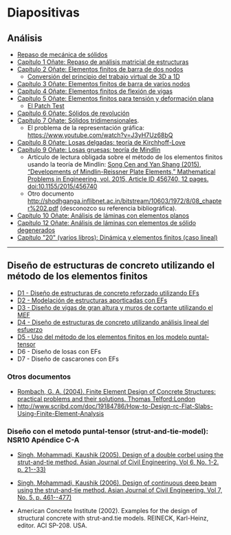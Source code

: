 # Diapositivas

## Análisis
* [Repaso de mecánica de sólidos](../diapositivas/00_Repaso_Mecanica_de_Solidos.pdf)
* [Capítulo 1 Oñate: Repaso de análisis matricial de estructuras](../diapositivas/01_Repaso_Calculo_Matricial.pdf)
* [Capítulo 2 Oñate: Elementos finitos de barra de dos nodos](../diapositivas/02_EF_barra.pdf)
  * [Conversión del principio del trabajo virtual de 3D a 1D](../diapositivas/PTV_3D_a_1D.pdf)
* [Capítulo 3 Oñate: Elementos finitos de barra de varios nodos](../diapositivas/03_EF_barra_avanzados.pdf)
* [Capítulo 4 Oñate: Elementos finitos de flexión de vigas](../diapositivas/04_EF_vigas.pdf)
* [Capítulo 5 Oñate: Elementos finitos para tensión y deformación plana](../diapositivas/05_EF_bidimensionales.pdf)
  * [El Patch Test](../diapositivas/05_anexo_El_Patch_Test.pdf)
* [Capítulo 6 Oñate: Sólidos de revolución](../diapositivas/06_solidos_de_revolucion.pdf)
* [Capítulo 7 Oñate: Sólidos tridimensionales](../diapositivas/07_solidos_tridimensionales.pdf).
  * El problema de la representación gráfica: https://www.youtube.com/watch?v=J3yH7Uz68bQ
* [Capítulo 8 Oñate: Losas delgadas: teoría de Kirchhoff-Love](../diapositivas/08_Losas_delgadas_Kirchhoff.pdf)
* [Capítulo 9 Oñate: Losas gruesas: teoría de Mindlin](../diapositivas/09_Losas_gruesas_Reissner_Mindlin.pdf)
  * Artículo de lectura obligada sobre el método de los elementos finitos usando la teoría de Mindlin: [Song Cen and Yan Shang (2015), “Developments of Mindlin-Reissner Plate Elements,” Mathematical Problems in Engineering, vol. 2015, Article ID 456740, 12 pages. doi:10.1155/2015/456740](http://dx.doi.org/10.1155/2015/456740)
  * Otro documento http://shodhganga.inflibnet.ac.in/bitstream/10603/1972/8/08_chapter%202.pdf (desconozco su referencia bibliográfica).
* [Capítulo 10 Oñate: Análisis de láminas con elementos planos](../diapositivas/10_Laminas_con_elementos_planos.pdf)
* [Capítulo 12 Oñate: Análisis de láminas con elementos de sólido degenerados](../diapositivas/12_Laminas_con_elementos_de_solido_degenerados.pdf)
* [Capítulo "20" (varios libros): Dinámica y elementos finitos (caso lineal)](../diapositivas/20_dinamica_y_elementos_finitos.pdf) 

---

## Diseño de estructuras de concreto utilizando el método de los elementos finitos
* [D1 - Diseño de estructuras de concreto reforzado utilizando EFs](../diapositivas/D1_FE_design.pdf)
* [D2 - Modelación de estructuras aporticadas con EFs](../diapositivas/D2_-_porticos.pdf)
* [D3 - Diseño de vigas de gran altura y muros de cortante utilizando el MEF](../diapositivas/D3_vigas_altas.pdf)
* [D4 - Diseño de estructuras de concreto utilizando análisis lineal del esfuerzo](../diapositivas/D4_disenio_con_analisis_elastico_lineal.pdf)
* [D5 - Uso del método de los elementos finitos en los modelo puntal-tensor](../diapositivas/D5_metodo_puntal_tensor.pdf)
* D6 - Diseño de losas con EFs
* D7 - Diseño de cascarones con EFs

### Otros documentos
* [Rombach, G. A. (2004). Finite Element Design of Concrete Structures: practical problems and their solutions. Thomas Telford:London](https://www.scribd.com/document/367033645/Finite-element-Design-of-Concrete-Structures-Practical-problems-and-their-solutions-Second-edition-G-A-Rombach-University-of-Hamburg-Harburg-pd)
* http://www.scribd.com/doc/19184786/How-to-Design-rc-Flat-Slabs-Using-Finite-Element-Analysis

### Diseño con el metodo puntal-tensor (strut-and-tie-model): NSR10 Apéndice C-A
* [Singh, Mohammadi, Kaushik (2005). Design of a double corbel using the strut-and-tie method. Asian Journal of Civil Engineering. Vol 6, No. 1-2. p. 21--33)](http://www.bhrc.ac.ir/english/Publication/AJCE/PDF/Vol6No1-2/Singh-2.pdf)

* [Singh, Mohammadi, Kaushik (2006). Design of continuous deep beam using the strut-and-tie method. Asian Journal of Civil Engineering. Vol 7, No. 5. p. 461--477)](http://www.bhrc.ac.ir/english/Publication/AJCE/PDF/Vol7-No5/Sing-2.pdf)

* American Concrete Institute (2002). Examples for the design of structural concrete with strut-and.tie models. REINECK, Karl-Heinz, editor. ACI SP-208. USA.
